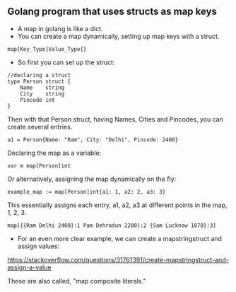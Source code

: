 ## Golang program that uses structs as map keys

* A map in golang is like a dict.
* You can create a map dynamically, setting up map keys with a struct.

```
map[Key_Type]Value_Type{}
```

* So first you can set up the struct:

```
//declaring a struct
type Person struct {
    Name    string
    City    string
    Pincode int
}
```

Then with that Person struct, having Names, Cities and Pincodes, you can create several entries.
```
a1 = Person{Name: "Ram", City: "Delhi", Pincode: 2400}
```
Declaring the map as a variable:

```
var m map[Person]int
```
Or alternatively, assigning the map dynamically on the fly:

```
example_map := map[Person]int{a1: 1, a2: 2, a3: 3}
```

This essentially assigns each entry, a1, a2, a3 at different points in the map, 1, 2, 3.

```
map[{{Ram Delhi 2400}:1 Pam Dehradun 2200}:2 {Sam Lucknow 1070}:3]
```

* For an even more clear example, we can create a mapstringstruct and assign values:

https://stackoverflow.com/questions/31761391/create-mapstringstruct-and-assign-a-value

These are also called, "map composite literals."